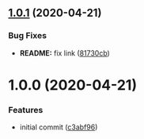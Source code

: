 ## [1.0.1](https://github.com/TimoBechtel/stageset/compare/v1.0.0...v1.0.1) (2020-04-21)


### Bug Fixes

* **README:** fix link ([81730cb](https://github.com/TimoBechtel/stageset/commit/81730cbb36430c8ca26462e2a6fcbcdd49a28fa1))

# 1.0.0 (2020-04-21)


### Features

* initial commit ([c3abf96](https://github.com/TimoBechtel/stageset/commit/c3abf9611ccfcb041286d0552ac3215d8bddc8e5))

